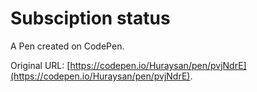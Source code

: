 # Subsciption status

A Pen created on CodePen.

Original URL: [https://codepen.io/Huraysan/pen/pvjNdrE](https://codepen.io/Huraysan/pen/pvjNdrE).

